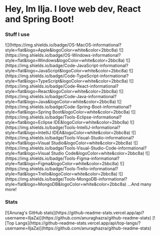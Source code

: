 
<h1>Hey, Im Ilja. I love web dev, React and Spring Boot!</h1>

<h3>Stuff I use</h3>
![](https://img.shields.io/badge/OS-MacOS-informational?style=flat&logo=Apple&logoColor=white&color=2bbc8a)
![](https://img.shields.io/badge/OS-Windows-informational?style=flat&logo=Windows&logoColor=white&color=2bbc8a)
![](https://img.shields.io/badge/Code-JavaScript-informational?style=flat&logo=JavaScript&logoColor=white&color=2bbc8a)
![](https://img.shields.io/badge/Code-TypeScript-informational?style=flat&logo=TypeScript&logoColor=white&color=2bbc8a)
![](https://img.shields.io/badge/Code-React-informational?style=flat&logo=React&logoColor=white&color=2bbc8a)
![](https://img.shields.io/badge/Code-Java-informational?style=flat&logo=Java&logoColor=white&color=2bbc8a)
![](https://img.shields.io/badge/Code-Spring-Boot-informational?style=flat&logo=Spring Boot&logoColor=white&color=2bbc8a)
![](https://img.shields.io/badge/Tools-Eclipse-informational?style=flat&logo=Eclipse IDE&logoColor=white&color=2bbc8a)
![](https://img.shields.io/badge/Tools-IntelliJ-informational?style=flat&logo=IntelliJ IDEA&logoColor=white&color=2bbc8a)
![](https://img.shields.io/badge/Tools-Visual-Studio-informational?style=flat&logo=Visual Studio&logoColor=white&color=2bbc8a)
![](https://img.shields.io/badge/Tools-Visual-Studio-Code-informational?style=flat&logo=Visual Studio Code&logoColor=white&color=2bbc8a)
![](https://img.shields.io/badge/Tools-Figma-informational?style=flat&logo=Figma&logoColor=white&color=2bbc8a)
![](https://img.shields.io/badge/Tools-Trello-informational?style=flat&logo=Trello&logoColor=white&color=2bbc8a)
![](https://img.shields.io/badge/Tools-MongoDB-informational?style=flat&logo=MongoDB&logoColor=white&color=2bbc8a)
...And many more!
<h3>Stats</h3>
[![Anurag's GitHub stats](https://github-readme-stats.vercel.app/api?username=IljaZa)](https://github.com/anuraghazra/github-readme-stats)
[![Top Langs](https://github-readme-stats.vercel.app/api/top-langs/?username=IljaZa)](https://github.com/anuraghazra/github-readme-stats)
